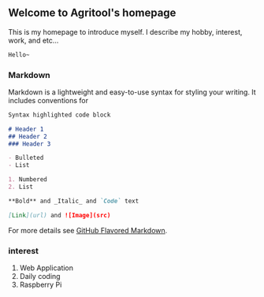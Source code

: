 ## Welcome to Agritool's homepage

This is my homepage to introduce myself.
I describe my hobby, interest, work, and etc...

```markdown
Hello~
```

### Markdown

Markdown is a lightweight and easy-to-use syntax for styling your writing. It includes conventions for

```markdown
Syntax highlighted code block

# Header 1
## Header 2
### Header 3

- Bulleted
- List

1. Numbered
2. List

**Bold** and _Italic_ and `Code` text

[Link](url) and ![Image](src)
```

For more details see [GitHub Flavored Markdown](https://guides.github.com/features/mastering-markdown/).

### interest
1. Web Application
2. Daily coding
3. Raspberry Pi
